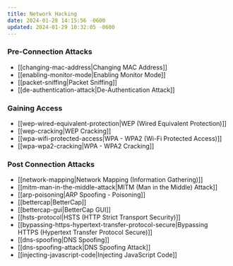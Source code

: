 ```yaml
---
title: Network Hacking
date: 2024-01-28 14:15:56 -0600
updated: 2024-01-29 10:32:05 -0600
---
```


### Pre-Connection Attacks

* [[changing-mac-address|Changing MAC Address]]
* [[enabling-monitor-mode|Enabling Monitor Mode]]
* [[packet-sniffing|Packet Sniffing]]
* [[de-authentication-attack|De-Authentication Attack]]

### Gaining Access

* [[wep-wired-equivalent-protection|WEP (Wired Equivalent Protection)]]
* [[wep-cracking|WEP Cracking]]
* [[wpa-wifi-protected-access|WPA - WPA2 (Wi-Fi Protected Access)]]
* [[wpa-wpa2-cracking|WPA - WPA2 Cracking]]

### Post Connection Attacks

* [[network-mapping|Network Mapping (Information Gathering)]]
* [[mitm-man-in-the-middle-attack|MITM (Man in the Middle) Attack]]
* [[arp-poisoning|ARP Spoofing - Poisoning]]
* [[bettercap|BetterCap]]
* [[bettercap-gui|BetterCap GUI]]
* [[hsts-protocol|HSTS (HTTP Strict Transport Security)]]
* [[bypassing-https-hypertext-transfer-protocol-secure|Bypassing HTTPS (Hypertext Transfer Protocol Secure)]]
* [[dns-spoofing|DNS Spoofing]]
* [[dns-spoofing-attack|DNS Spoofing Attack]]
* [[injecting-javascript-code|Injecting JavaScript Code]]

